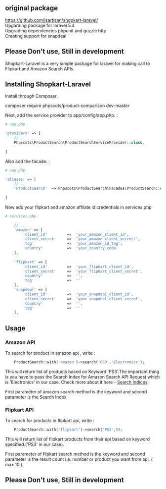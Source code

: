<h2>original package</h2>

https://github.com/jsartisan/shopkart-laravel/ <br/>
Upgarding package for laravel 5.4
<br/>
Upgrading dependencies phpunit and guzzle http
<br/>
Creating support for snapdeal

<h2>Please Don't use, Still in development</h2>
Shopkart-Laravel is a very simple package for laravel for making call to Flipkart and Amazon Search APIs.

<h2>Installing Shopkart-Laravel</h2>

<p>Install through Composer.</p>

composer require phpscots/product-comparison dev-master




<p>Next, add the service provider to app/config/app.php. :</p>

```php
# app.php

'providers' => [
    // ..
    Phpscots\ProductSearch\ProductSearchServiceProvider::class,
    
]
```

<p>Also add the facade. :</p>

```php
# app.php

'aliases' => [
    // ..
    'ProductSearch'  => Phpscots\ProductSearch\Facades\ProductSearch::class,
    
]
```

<p>Now add your flipkart and amazon affilate id credentials in services.php</p>

```php
# services.php

	// ..
	'amazon' => [
		'client_id'     	=>  'your_amazon_client_id',
		'client_secret' 	=>  'your_amazon_client_secret/',
		'tag'           	=>  'your_amazon_id_tag',
		'country'       	=>  'your_country_code'
	],
	
	'flipkart' => [
		'client_id'     	=>  'your_flipkart_client_id',
		'client_secret' 	=>  'your_flipkart_client_secret',
		'country'       	=>  '',
		'tag'           	=>  ''
	],
	'snapdeal' => [
		'client_id'     	=>  'your_snapdeal_client_id',
		'client_secret' 	=>  'your_snapdeal_client_secret',
		'country'       	=>  '',
		'tag'           	=>  ''
	],
```

<h2>Usage</h2>

<h3>Amazon API</h3>

<p>To search for product in amazon api , write : </p>

```php
	ProductSearch::with('amazon')->search('PS3','Electronics');
```

<p>This will return list of products based on Keyword 'PS3'.The important thing is you have to pass the Search Index for Amazon Search API Request which is 'Electronics' in our case. Check more about it here - <a href="http://docs.aws.amazon.com/AWSECommerceService/latest/DG/SearchIndices.html">Search Indices</a>.</p>

<p>First parameter of amazon search method is the keyword and second parameter is the Search Index.</p>

<h3>Flipkart API</h3>

<p>To search for products in flipkart api, write : </p>

```php
	ProductSearch::with('flipkart')->search('PS3',5);
```

<p>This will return list of flipkart products from their api based on keyword specified.('PS3' in our case).</p>

<p>First parameter of flipkart search method is the keyword and second parameter is the result count i.e. number or product you want from api. ( max 10 ).</p>
<h2>Please Don't use, Still in development</h2>

